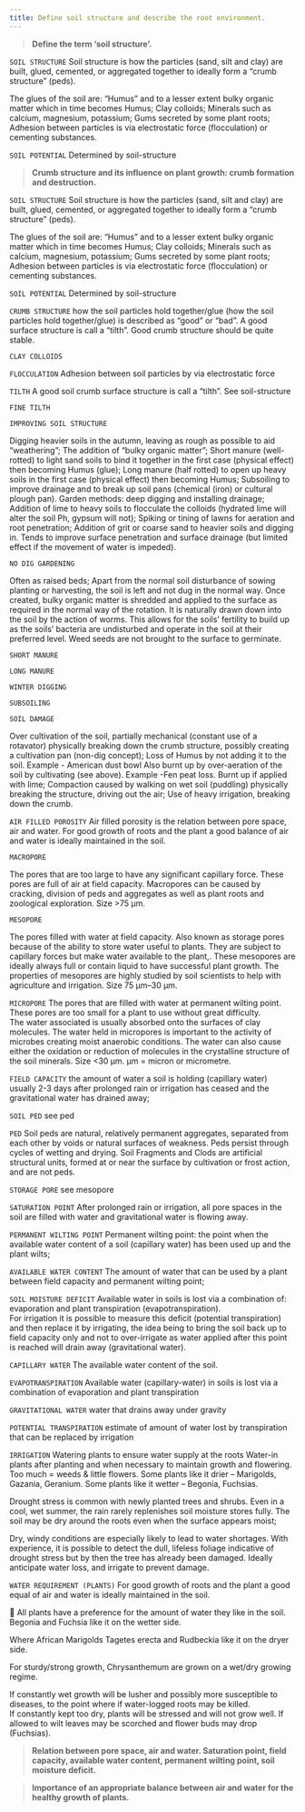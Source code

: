 ```yaml
---
title: Define soil structure and describe the root environment.
---
```



> **Define the term ‘soil structure’.** 


`SOIL STRUCTURE`
Soil structure is how the particles (sand, silt and clay) are built, glued, cemented, or aggregated together to ideally form a “crumb structure” (peds).

The glues of the soil are:
“Humus” and to a lesser extent bulky organic matter which in time becomes Humus;
Clay colloids;
Minerals such as calcium, magnesium, potassium;
Gums secreted by some plant roots;
Adhesion between particles is via electrostatic force (flocculation) or cementing substances.




`SOIL POTENTIAL`
Determined by soil-structure

> **Crumb structure and its influence on plant growth:
crumb formation and destruction.** 


`SOIL STRUCTURE`
Soil structure is how the particles (sand, silt and clay) are built, glued, cemented, or aggregated together to ideally form a “crumb structure” (peds).

The glues of the soil are:
“Humus” and to a lesser extent bulky organic matter which in time becomes Humus;
Clay colloids;
Minerals such as calcium, magnesium, potassium;
Gums secreted by some plant roots;
Adhesion between particles is via electrostatic force (flocculation) or cementing substances.




`SOIL POTENTIAL`
Determined by soil-structure


`CRUMB STRUCTURE`
how the soil particles hold together/glue
 (how the soil particles hold together/glue) is described as “good” or “bad”.  A good surface structure is call a “tilth”.  Good crumb structure should be quite stable.

`CLAY COLLOIDS`

`FLOCCULATION`
Adhesion between soil particles by via electrostatic force


`TILTH`
A good soil crumb surface structure is call a “tilth”. See soil-structure


`FINE TILTH`

`IMPROVING SOIL STRUCTURE`

Digging heavier soils in the autumn, leaving as rough as possible to aid “weathering”;
The addition of “bulky organic matter”;
Short manure (well-rotted) to light sand soils to bind it together in the first case (physical effect) then becoming Humus (glue);
Long manure (half rotted) to open up heavy soils in the first case (physical effect) then becoming Humus;
Subsoiling to improve drainage and to break up soil pans (chemical (iron) or cultural plough pan).  Garden methods: deep digging and installing drainage;
Addition of lime to heavy soils to flocculate the colloids (hydrated lime will alter the soil Ph, gypsum will not);
Spiking or tining of lawns for aeration and root penetration;
Addition of grit or coarse sand to heavier soils and digging in.  Tends to improve surface penetration and surface drainage (but limited effect if the movement of water is impeded).



`NO DIG GARDENING`

Often as raised beds;
Apart from the normal soil disturbance of sowing planting or harvesting, the soil is left and not dug in the normal way.  Once created, bulky organic matter is shredded and applied to the surface as required in the normal way of the rotation.  It is naturally drawn down into the soil by the action of worms.  This allows for the soils’ fertility to build up as the soils’ bacteria are undisturbed and operate in the soil at their preferred level.  Weed seeds are not brought to the surface to germinate.


`SHORT MANURE`

`LONG MANURE`

`WINTER DIGGING`

`SUBSOILING`

`SOIL DAMAGE`

Over cultivation of the soil, partially mechanical (constant use of a rotavator) physically breaking down the crumb structure, possibly creating a cultivation pan (non-dig concept);
Loss of Humus by not adding it to the soil.  Example - American dust bowl 
Also burnt up by over-aeration of the soil by cultivating (see above).  Example -Fen peat loss.  Burnt up if applied with lime; 
Compaction caused by walking on wet soil (puddling) physically breaking the structure, driving out the air;
Use of heavy irrigation, breaking down the crumb.


`AIR FILLED POROSITY`
Air filled porosity is the relation between pore space, air and water.
For good growth of roots and the plant a good balance of air and water is ideally maintained in the soil.



`MACROPORE`

The pores that are too large to have any significant capillary force.  These pores are full of air at field capacity.  Macropores can be caused by cracking, division of peds and aggregates as well as plant roots and zoological exploration.  Size >75 μm.

`MESOPORE`

The pores filled with water at field capacity.  Also known as storage pores because of the ability to store water useful to plants.  They are subject to capillary forces but make water available to the plant,.  These mesopores are ideally always full or contain liquid to have successful plant growth.  The properties of mesopores are highly studied by soil scientists to help with agriculture and irrigation.  Size 75 μm–30 μm.


`MICROPORE`
The pores that are filled with water at permanent wilting point. 
These pores are too small for a plant to use without great difficulty.  
The water associated is usually absorbed onto the surfaces of clay molecules. 
The water held in micropores is important to the activity of microbes creating moist anaerobic conditions.
The water can also cause either the oxidation or reduction of molecules in the crystalline structure of the soil minerals.
Size <30 μm.
μm = micron or micrometre.



`FIELD CAPACITY`
the amount of water a soil is holding (capillary water) usually 2-3 days after prolonged rain or irrigation has ceased and the gravitational water has drained away;


`SOIL PED`
see ped


`PED`
Soil peds are natural, relatively permanent aggregates, separated from each other by voids or natural surfaces of weakness. Peds persist through cycles of wetting and drying. Soil Fragments and Clods are artificial structural units, formed at or near the surface by cultivation or frost action, and are not peds.


`STORAGE PORE`
see mesopore


`SATURATION POINT`
After prolonged rain or irrigation, all pore spaces in the soil are filled with water and gravitational water is flowing away.


`PERMANENT WILTING POINT`
Permanent wilting point: the point when the available water content of a soil (capillary water) has been used up and the plant wilts;


`AVAILABLE WATER CONTENT`
The amount of water that can be used by a plant between field capacity and permanent wilting point;


`SOIL MOISTURE DEFICIT`
Available water in soils is lost via a combination of:
 evaporation and 
plant transpiration (evapotranspiration).  
For irrigation it is possible to measure this deficit (potential transpiration) and then replace it by irrigating, 
the idea being to bring the soil back up to field capacity only and not to over-irrigate as water applied after this point is reached will drain away (gravitational water).


`CAPILLARY WATER`
The available water content of the soil.


`EVAPOTRANSPIRATION`
Available water (capillary-water) in soils is lost via a combination of evaporation and 
plant transpiration


`GRAVITATIONAL WATER`
water that drains away under gravity


`POTENTIAL TRANSPIRATION`
estimate of amount of water lost by transpiration that can be replaced by irrigation


`IRRIGATION`
Watering plants to ensure water supply at the roots
Water-in plants after planting and when necessary to maintain growth and flowering.  Too much = weeds & little flowers.  Some plants like it drier – Marigolds, Gazania, Geranium.  Some plants like it wetter – Begonia, Fuchsias.

Drought stress is common with newly planted trees and shrubs.  Even in a cool, wet summer, the rain rarely replenishes soil moisture stores fully.  The soil may be dry around the roots even when the surface appears moist;

Dry, windy conditions are especially likely to lead to water shortages.  With experience, it is possible to detect the dull, lifeless foliage indicative of drought stress but by then the tree has already been damaged.  Ideally anticipate water loss, and irrigate to prevent damage.



`WATER REQUIREMENT (PLANTS)`
For good growth of roots and the plant a good equal of air and water is ideally maintained in the soil.


All plants have a preference for the amount of water they like in the soil.  Begonia and Fuchsia like it on the wetter side.
 
Where African Marigolds Tagetes erecta and Rudbeckia like it on the dryer side. 





For sturdy/strong growth, Chrysanthemum are grown on a wet/dry growing regime.




If constantly wet growth will be lusher and possibly more susceptible to diseases, to the point where if water-logged roots may be killed.  
If constantly kept too dry, plants will be stressed and will not grow well.  If allowed to wilt leaves may be scorched and flower buds may drop (Fuchsias).



> **Relation between pore space, air and water.
Saturation point, field capacity, available water
content, permanent wilting point, soil moisture
deficit.** 

> **Importance of an appropriate balance between air
and water for the healthy growth of plants.** 

